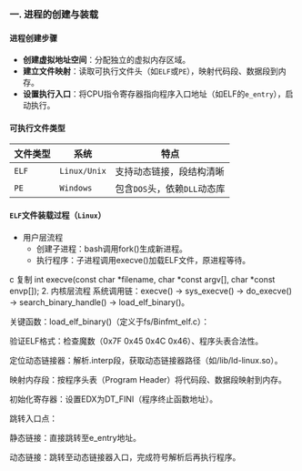### 一. 进程的创建与装载

#### 进程创建步骤
- **创建虚拟地址空间**：分配独立的虚拟内存区域。
- **建立文件映射**：读取可执行文件头（如`ELF`或`PE`），映射代码段、数据段到内存。
- **设置执行入口**：将CPU指令寄存器指向程序入口地址（如ELF的`e_entry`），启动执行。

#### 可执行文件类型
| 文件类型 | 系统       | 特点                         |
|----------|------------|------------------------------|
| `ELF`      | `Linux/Unix` | 支持动态链接，段结构清晰      |
| `PE`       | `Windows`    | 包含`DOS`头，依赖`DLL`动态库      |


#### `ELF`文件装载过程（`Linux`）
- 用户层流程
    - 创建子进程：bash调用fork()生成新进程。
    - 执行程序：子进程调用execve()加载ELF文件，原进程等待。

c
复制
int execve(const char *filename, char *const argv[], char *const envp[]);
2. 内核层流程
系统调用链：execve() → sys_execve() → do_execve() → search_binary_handle() → load_elf_binary()。

关键函数：load_elf_binary()（定义于fs/Binfmt_elf.c）：

验证ELF格式：检查魔数（0x7F 0x45 0x4C 0x46）、程序头表合法性。

定位动态链接器：解析.interp段，获取动态链接器路径（如/lib/ld-linux.so）。

映射内存段：按程序头表（Program Header）将代码段、数据段映射到内存。

初始化寄存器：设置EDX为DT_FINI（程序终止函数地址）。

跳转入口点：

静态链接：直接跳转至e_entry地址。

动态链接：跳转至动态链接器入口，完成符号解析后再执行程序。
